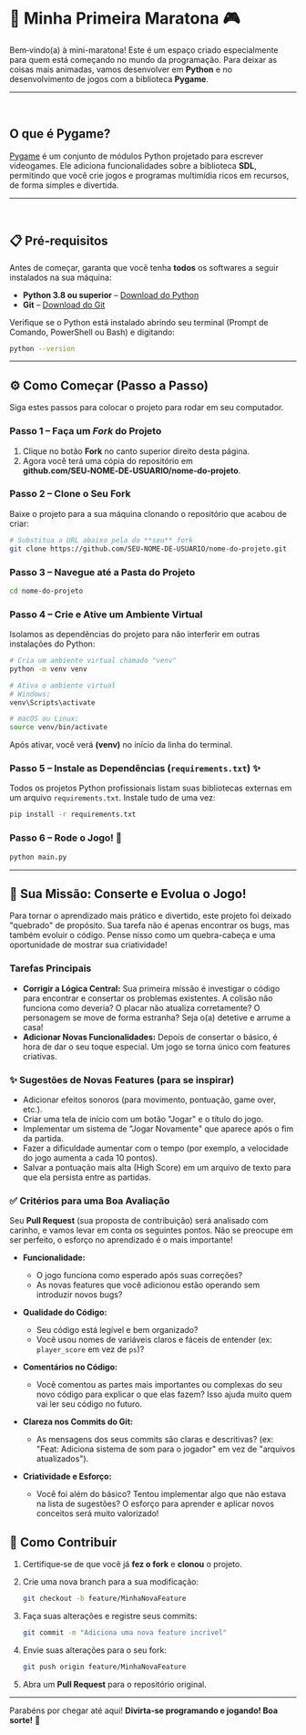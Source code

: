 # 🚀 Minha Primeira Maratona 🎮

Bem‑vindo(a) à mini-maratona! Este é um espaço criado especialmente para quem está começando no mundo da programação. Para deixar as coisas mais animadas, vamos desenvolver em **Python** e no desenvolvimento de jogos com a biblioteca **Pygame**.

---
 <br>
 
## O que é Pygame?

[Pygame](https://www.pygame.org/news) é um conjunto de módulos Python projetado para escrever videogames. Ele adiciona funcionalidades sobre a biblioteca **SDL**, permitindo que você crie jogos e programas multimídia ricos em recursos, de forma simples e divertida.

---
<br>

## 📋 Pré‑requisitos

Antes de começar, garanta que você tenha **todos** os softwares a seguir instalados na sua máquina:

- **Python 3.8 ou superior** – [Download do Python](https://www.python.org/downloads/)
- **Git** – [Download do Git](https://git-scm.com/downloads)

Verifique se o Python está instalado abrindo seu terminal (Prompt de Comando, PowerShell ou Bash) e digitando:

```bash
python --version
```

---

## ⚙️ Como Começar (Passo a Passo)

Siga estes passos para colocar o projeto para rodar em seu computador.

### Passo 1 – Faça um *Fork* do Projeto

1. Clique no botão **Fork** no canto superior direito desta página.
2. Agora você terá uma cópia do repositório em **github.com/SEU‑NOME‑DE‑USUARIO/nome‑do‑projeto**.

### Passo 2 – Clone o Seu Fork

Baixe o projeto para a sua máquina clonando o repositório que acabou de criar:

```bash
# Substitua a URL abaixo pela do **seu** fork
git clone https://github.com/SEU-NOME-DE-USUARIO/nome-do-projeto.git
```

### Passo 3 – Navegue até a Pasta do Projeto

```bash
cd nome-do-projeto
```

### Passo 4 – Crie e Ative um Ambiente Virtual

Isolamos as dependências do projeto para não interferir em outras instalações do Python:

```bash
# Cria um ambiente virtual chamado "venv"
python -m venv venv

# Ativa o ambiente virtual
# Windows:
venv\Scripts\activate

# macOS ou Linux:
source venv/bin/activate
```

Após ativar, você verá **(venv)** no início da linha do terminal.

### Passo 5 – Instale as Dependências (`requirements.txt`) ✨

Todos os projetos Python profissionais listam suas bibliotecas externas em um arquivo `requirements.txt`. Instale tudo de uma vez:

```bash
pip install -r requirements.txt
```

### Passo 6 – Rode o Jogo! 🚀

```bash
python main.py
```
---

## 🎯 Sua Missão: Conserte e Evolua o Jogo!

Para tornar o aprendizado mais prático e divertido, este projeto foi deixado "quebrado" de propósito. Sua tarefa não é apenas encontrar os bugs, mas também evoluir o código. Pense nisso como um quebra-cabeça e uma oportunidade de mostrar sua criatividade!

### Tarefas Principais

* **Corrigir a Lógica Central:** Sua primeira missão é investigar o código para encontrar e consertar os problemas existentes. A colisão não funciona como deveria? O placar não atualiza corretamente? O personagem se move de forma estranha? Seja o(a) detetive e arrume a casa!
* **Adicionar Novas Funcionalidades:** Depois de consertar o básico, é hora de dar o seu toque especial. Um jogo se torna único com features criativas.

### ✨ Sugestões de Novas Features (para se inspirar)

* Adicionar efeitos sonoros (para movimento, pontuação, game over, etc.).
* Criar uma tela de início com um botão "Jogar" e o título do jogo.
* Implementar um sistema de "Jogar Novamente" que aparece após o fim da partida.
* Fazer a dificuldade aumentar com o tempo (por exemplo, a velocidade do jogo aumenta a cada 10 pontos).
* Salvar a pontuação mais alta (High Score) em um arquivo de texto para que ela persista entre as partidas.

### ✅ Critérios para uma Boa Avaliação

Seu **Pull Request** (sua proposta de contribuição) será analisado com carinho, e vamos levar em conta os seguintes pontos. Não se preocupe em ser perfeito, o esforço no aprendizado é o mais importante!

* **Funcionalidade:**
    * O jogo funciona como esperado após suas correções?
    * As novas features que você adicionou estão operando sem introduzir novos bugs?

* **Qualidade do Código:**
    * Seu código está legível e bem organizado?
    * Você usou nomes de variáveis claros e fáceis de entender (ex: `player_score` em vez de `ps`)?

* **Comentários no Código:**
    * Você comentou as partes mais importantes ou complexas do seu novo código para explicar o que elas fazem? Isso ajuda muito quem vai ler seu código no futuro.

* **Clareza nos Commits do Git:**
    * As mensagens dos seus commits são claras e descritivas? (ex: "Feat: Adiciona sistema de som para o jogador" em vez de "arquivos atualizados").

* **Criatividade e Esforço:**
    * Você foi além do básico? Tentou implementar algo que não estava na lista de sugestões? O esforço para aprender e aplicar novos conceitos será muito valorizado!

## 🤝 Como Contribuir

1. Certifique‑se de que você já **fez o fork** e **clonou** o projeto.
2. Crie uma nova branch para a sua modificação:

   ```bash
   git checkout -b feature/MinhaNovaFeature
   ```

3. Faça suas alterações e registre seus commits:

   ```bash
   git commit -m "Adiciona uma nova feature incrível"
   ```

4. Envie suas alterações para o seu fork:

   ```bash
   git push origin feature/MinhaNovaFeature
   ```

5. Abra um **Pull Request** para o repositório original.

---

Parabéns por chegar até aqui! **Divirta‑se programando e jogando! Boa sorte!** 🐍
